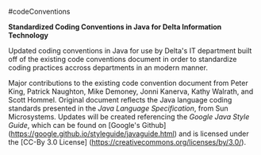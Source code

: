 #codeConventions

**Standardized Coding Conventions in Java for Delta Information Technology**

Updated coding conventions in Java for use by Delta's IT department built off of the existing code conventions document in order to standardize coding practices accross departments in an modern manner.

Major contributions to the existing code convention document from Peter King, Patrick Naughton, Mike Demoney, Jonni Kanerva, Kathy Walrath, and Scott Hommel.  Original document reflects the Java language coding standards presented in the *Java Language Specification*, from Sun Microsystems.  Updates will be created referencing the *Google Java Style Guide*, which can be found on [Google's Github] (https://google.github.io/styleguide/javaguide.html) and is licensed under the [CC-By 3.0 License] (https://creativecommons.org/licenses/by/3.0/).

